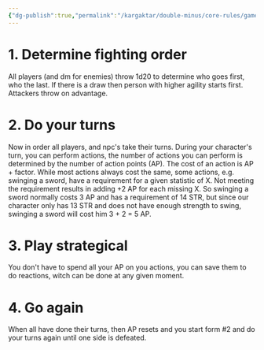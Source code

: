 ```yaml
---
{"dg-publish":true,"permalink":"/kargaktar/double-minus/core-rules/gameplay/fighting/fighting/"}
---
```


# 1. Determine fighting order

All players (and dm for enemies) throw 1d20 to determine who goes first, who the last. If there is a draw then person with higher agility starts first. Attackers throw on advantage.

# 2. Do your turns

Now in order all players, and npc's take their turns. During your character's turn, you can perform actions, the number of actions you can perform is determined by the number of action points (AP). The cost of an action is AP + factor. While most actions always cost the same, some actions, e.g. swinging a sword, have a requirement for a given statistic of X. Not meeting the requirement results in adding +2 AP for each missing X. So swinging a sword normally costs 3 AP and has a requirement of 14 STR, but since our character only has 13 STR and does not have enough strength to swing, swinging a sword will cost him 3 + 2 = 5 AP.

# 3. Play strategical

You don't have to spend all your AP on you actions, you can save them to do reactions, witch can be done at any given moment.

# 4. Go again

When all have done their turns, then AP resets and you start form #2 and do your turns again until one side is defeated.

